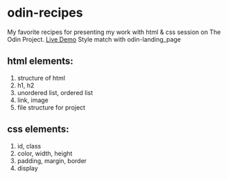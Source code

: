 # odin-recipes
My favorite recipes for presenting my work with html & css session on The Odin Project.
[Live Demo](https://vu3xk41997.github.io/odin-recipes/)
Style match with odin-landing_page
## html elements:
1. structure of html
2. h1, h2
3. unordered list, ordered list
4. link, image
5. file structure for project

## css elements:
1. id, class
2. color, width, height
3. padding, margin, border
4. display
